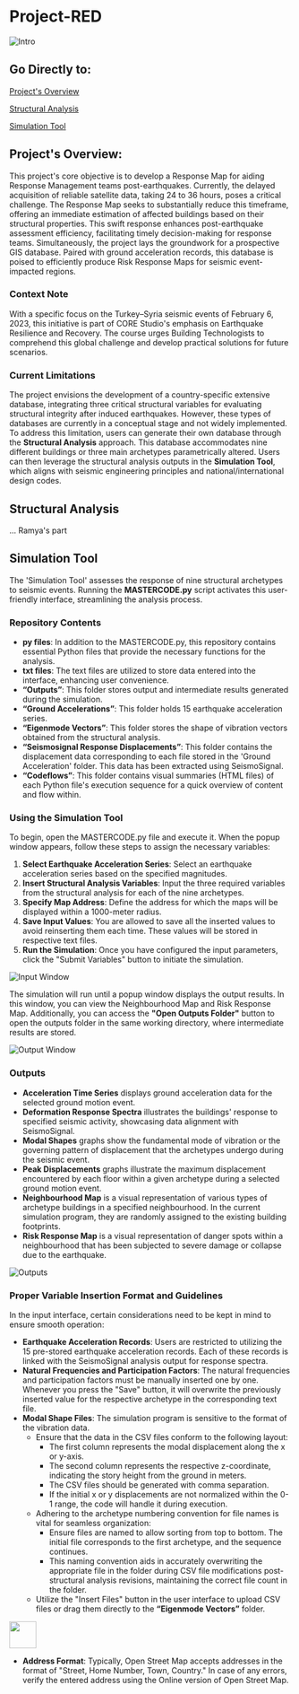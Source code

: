 # Project-RED
![Intro](https://github.com/smrksn/Project-RED/assets/144154829/5fe729b6-53fb-45ce-8a17-0acd60329a00)

## Go Directly to:
[Project's Overview](https://github.com/smrksn/Project-RED/blob/main/README.md#project-overview)

[Structural Analysis](https://github.com/smrksn/Project-RED/blob/main/README.md#structural-analysis)

[Simulation Tool](https://github.com/smrksn/Project-RED/blob/main/README.md#simulation-tool)


## Project's Overview:
This project's core objective is to develop a Response Map for aiding Response Management teams post-earthquakes. Currently, the delayed acquisition of reliable satellite data, taking 24 to 36 hours, poses a critical challenge. The Response Map seeks to substantially reduce this timeframe, offering an immediate estimation of affected buildings based on their structural properties. This swift response enhances post-earthquake assessment efficiency, facilitating timely decision-making for response teams. Simultaneously, the project lays the groundwork for a prospective GIS database. Paired with ground acceleration records, this database is poised to efficiently produce Risk Response Maps for seismic event-impacted regions.
### Context Note
With a specific focus on the Turkey–Syria seismic events of February 6, 2023, this initiative is part of CORE Studio's emphasis on Earthquake Resilience and Recovery. The course urges Building Technologists to comprehend this global challenge and develop practical solutions for future scenarios.
### Current Limitations
The project envisions the development of a country-specific extensive database, integrating three critical structural variables for evaluating structural integrity after induced earthquakes. However, these types of databases are currently in a conceptual stage and not widely implemented. To address this limitation, users can generate their own database through the **Structural Analysis** approach. This database accommodates nine different buildings or three main archetypes parametrically altered. Users can then leverage the structural analysis outputs in the **Simulation Tool**, which aligns with seismic engineering principles and national/international design codes.

## Structural Analysis
... Ramya's part

## Simulation Tool
The 'Simulation Tool' assesses the response of nine structural archetypes to seismic events. Running the **MASTERCODE.py** script activates this user-friendly interface, streamlining the analysis process.

### Repository Contents
- **py files**: In addition to the MASTERCODE.py, this repository contains essential Python files that provide the necessary functions for the analysis.
- **txt files**: The text files are utilized to store data entered into the interface, enhancing user convenience.
- **“Outputs”**: This folder stores output and intermediate results generated during the simulation.
- **“Ground Accelerations”**: This folder holds 15 earthquake acceleration series.
- **“Eigenmode Vectors”**: This folder stores the shape of vibration vectors obtained from the structural analysis.
- **“Seismosignal Response Displacements”**: This folder contains the displacement data corresponding to each file stored in the 'Ground Acceleration' folder. This data has been extracted using SeismoSignal.
- **“Codeflows”**: This folder contains visual summaries (HTML files) of each Python file's execution sequence for a quick overview of content and flow within.

### Using the Simulation Tool
To begin, open the MASTERCODE.py file and execute it. When the popup window appears, follow these steps to assign the necessary variables:
1.	**Select Earthquake Acceleration Series**: Select an earthquake acceleration series based on the specified magnitudes.
3.	**Insert Structural Analysis Variables**: Input the three required variables from the structural analysis for each of the nine archetypes.
3.	**Specify Map Address**: Define the address for which the maps will be displayed within a 1000-meter radius.
4.	**Save Input Values**: You are allowed to save all the inserted values to avoid reinserting them each time. These values will be stored in respective text files.
5.	**Run the Simulation**: Once you have configured the input parameters, click the "Submit Variables" button to initiate the simulation.
   
![Input Window](https://github.com/smrksn/Project-RED/assets/144154829/394dce26-0ee8-402a-a09d-ac9bc084434a)

The simulation will run until a popup window displays the output results. In this window, you can view the Neighbourhood Map and Risk Response Map. Additionally, you can access the **"Open Outputs Folder"** button to open the outputs folder in the same working directory, where intermediate results are stored.

![Output Window](https://github.com/smrksn/Project-RED/assets/144154829/ebd7bd35-ff84-4d1c-ad0b-479ea66e3dac)

### Outputs
- **Acceleration Time Series** displays ground acceleration data for the selected ground motion event.
- **Deformation Response Spectra** illustrates the buildings' response to specified seismic activity, showcasing data alignment with SeismoSignal.
- **Modal Shapes** graphs show the fundamental mode of vibration or the governing pattern of displacement that the archetypes undergo during the seismic event.
- **Peak Displacements** graphs illustrate the maximum displacement encountered by each floor within a given archetype during a selected ground motion event.
- **Neighbourhood Map** is a visual representation of various types of archetype buildings in a specified neighbourhood. In the current simulation program, they are randomly assigned to the existing building footprints.
- **Risk Response Map** is a visual representation of danger spots within a neighbourhood that has been subjected to severe damage or collapse due to the earthquake.

![Outputs](https://github.com/smrksn/Project-RED/assets/144154829/d1b054d1-d82b-46dd-9779-f7d4cccb7017)

### Proper Variable Insertion Format and Guidelines
In the input interface, certain considerations need to be kept in mind to ensure smooth operation:

- **Earthquake Acceleration Records**: Users are restricted to utilizing the 15 pre-stored earthquake acceleration records. Each of these records is linked with the SeismoSignal analysis output for response spectra.
- **Natural Frequencies and Participation Factors**: The natural frequencies and participation factors must be manually inserted one by one. Whenever you press the "Save" button, it will overwrite the previously inserted value for the respective archetype in the corresponding text file.
- **Modal Shape Files**: The simulation program is sensitive to the format of the vibration data.
   - Ensure that the data in the CSV files conform to the following layout:
      - The first column represents the modal displacement along the x or y-axis.
      - The second column represents the respective z-coordinate, indicating the story height from the ground in meters.
      - The CSV files should be generated with comma separation.
      - If the initial x or y displacements are not normalized within the 0-1 range, the code will handle it during execution.
   - Adhering to the archetype numbering convention for file names is vital for seamless organization:
      - Ensure files are named to allow sorting from top to bottom. The initial file corresponds to the first archetype, and the sequence continues.
      - This naming convention aids in accurately overwriting the appropriate file in the folder during CSV file modifications post-structural analysis revisions, maintaining the correct file count in the folder.
   - Utilize the "Insert Files" button in the user interface to upload CSV files or drag them directly to the **“Eigenmode Vectors”** folder.

<img src="[CSV files](https://github.com/smrksn/Project-RED/assets/144154829/49bd6476-f09d-4f63-b5ad-d58e3c8451dd)" width="48">

- **Address Format**: Typically, Open Street Map accepts addresses in the format of "Street, Home Number, Town, Country." In case of any errors, verify the entered address using the Online version of Open Street Map.

